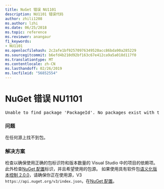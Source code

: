 ```yaml
---
title: NuGet 错误 NU1101
description: NU1101 错误代码
author: zhili1208
ms.author: lzhi
ms.date: 06/25/2018
ms.topic: reference
ms.reviewer: anangaur
f1_keywords:
- NU1101
ms.openlocfilehash: 2c2afe1bf92570976349520acc86bda90a285229
ms.sourcegitcommit: b6efd4b210d92bf163c67e412ca9a5a018d117f0
ms.translationtype: MT
ms.contentlocale: zh-CN
ms.lasthandoff: 02/26/2019
ms.locfileid: "56852554"
---
```

# <a name="nuget-error-nu1101"></a>NuGet 错误 NU1101

<pre>Unable to find package 'PackageId'. No packages exist with this id in source(s): 'sourceA', 'sourceB', 'sourceC'</pre>

### <a name="issue"></a>问题
在任何源上找不到包。

### <a name="solution"></a>解决方案
检查以确保使用正确的包标识符和版本数量的 Visual Studio 中的项目的依赖项。 此外检查[NuGet 配置](../../consume-packages/Configuring-NuGet-Behavior.md)标识，并且希望使用的包源。 如果使用具有软件包[语义化版本控制 2.0.0](../../reference/package-versioning.md#semantic-versioning-200)，请确保你正在使用源，V3 `https://api.nuget.org/v3/index.json`，在[NuGet 配置](../../consume-packages/Configuring-NuGet-Behavior.md)。
